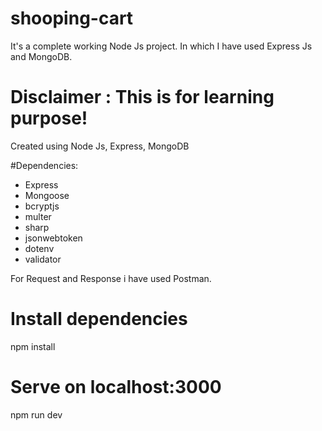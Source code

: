 # shooping-cart

It's a complete working Node Js project. In which I have used Express Js and MongoDB.

# Disclaimer : This is for learning purpose!
Created using Node Js, Express, MongoDB

#Dependencies:

* Express
* Mongoose
* bcryptjs
* multer
* sharp
* jsonwebtoken
* dotenv
* validator

For Request and Response i have used Postman.


# Install dependencies
npm install

# Serve on localhost:3000
npm run dev
